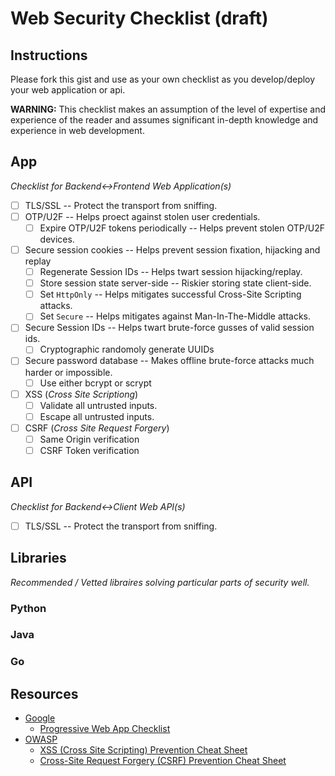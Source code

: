 # Web Security Checklist (draft)

## Instructions

Please fork this gist and use as your own checklist as you develop/deploy your web application or api.

**WARNING:** This checklist makes an assumption of the level of expertise and experience of the reader and assumes significant in-depth knowledge and experience in web development.

## App

*Checklist for Backend<->Frontend Web Application(s)*

* [ ] TLS/SSL -- Protect the transport from sniffing.
* [ ] OTP/U2F -- Helps proect against stolen user credentials.
  * [ ] Expire OTP/U2F tokens periodically -- Helps prevent stolen OTP/U2F devices.
* [ ] Secure session cookies -- Helps prevent session fixation, hijacking and replay
  * [ ] Regenerate Session IDs -- Helps twart session hijacking/replay.
  * [ ] Store session state server-side -- Riskier storing state client-side.
  * [ ] Set `HttpOnly` -- Helps mitigates successful Cross-Site Scripting attacks.
  * [ ] Set `Secure` -- Helps mitigates against Man-In-The-Middle attacks.
* [ ] Secure Session IDs -- Helps twart brute-force gusses of valid session ids.
  * [ ] Cryptographic randomoly generate UUIDs
* [ ] Secure password database -- Makes offline brute-force attacks much harder or impossible.
  * [ ] Use either bcrypt or scrypt
* [ ] XSS (*Cross Site Scriptiong*)
  * [ ] Validate all untrusted inputs.
  * [ ] Escape all untrusted inputs.
* [ ] CSRF (*Cross Site Request Forgery*)
  * [ ] Same Origin verification
  * [ ] CSRF Token verification

## API

*Checklist for Backend<->Client Web API(s)*

* [ ] TLS/SSL -- Protect the transport from sniffing.

## Libraries

*Recommended / Vetted libraires solving particular parts of security well.*

### Python

### Java

### Go

## Resources

* [Google](https://developers.google.com)
  * [Progressive Web App Checklist](https://developers.google.com/web/progressive-web-apps/checklist)
* [OWASP](https://www.owasp.org)
  * [XSS (Cross Site Scripting) Prevention Cheat Sheet](https://www.owasp.org/index.php/XSS_(Cross_Site_Scripting)_Prevention_Cheat_Sheet)
  * [Cross-Site Request Forgery (CSRF) Prevention Cheat Sheet](https://www.owasp.org/index.php/Cross-Site_Request_Forgery_(CSRF)_Prevention_Cheat_Sheet)
